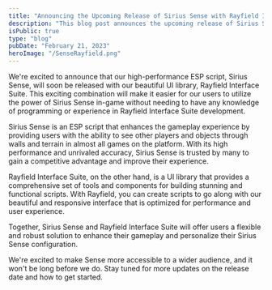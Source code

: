 ```yaml
---
title: "Announcing the Upcoming Release of Sirius Sense with Rayfield Interface Suite"
description: "This blog post announces the upcoming release of Sirius Sense, a high-performance ESP script, with Rayfield Interface Suite, a stunning UI library, to provide users with a powerful solution for defying the limits in the games you play."
isPublic: true
type: "blog"
pubDate: "February 21, 2023"
heroImage: "/SenseRayfield.png"
---
```


We're excited to announce that our high-performance ESP script, Sirius Sense, will soon be released with our beautiful UI library, Rayfield Interface Suite. This exciting combination will make it easier for our users to utilize the power of Sirius Sense in-game without needing to have any knowledge of programming or experience in Rayfield Interface Suite development.

Sirius Sense is an ESP script that enhances the gameplay experience by providing users with the ability to see other players and objects through walls and terrain in almost all games on the platform. With its high performance and unrivaled accuracy, Sirius Sense is trusted by many to gain a competitive advantage and improve their experience.

Rayfield Interface Suite, on the other hand, is a UI library that provides a comprehensive set of tools and components for building stunning and functional scripts. With Rayfield, you can create scripts to go along with our beautiful and responsive interface that is optimized for performance and user experience.

Together, Sirius Sense and Rayfield Interface Suite will offer users a flexible and robust solution to enhance their gameplay and personalize their Sirius Sense configuration.

We're excited to make Sense more accessible to a wider audience, and it won't be long before we do. Stay tuned for more updates on the release date and how to get started.
